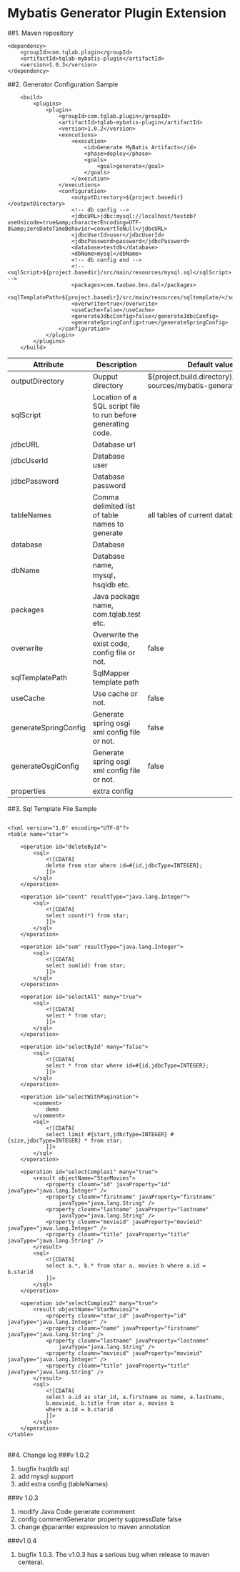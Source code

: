 Mybatis Generator Plugin Extension
==============
##1. Maven repository

```
<dependency>
    <groupId>com.tqlab.plugin</groupId>
    <artifactId>tqlab-mybatis-plugin</artifactId>
    <version>1.0.3</version>
</dependency>
```

##2. Generator Configuration Sample

```
	<build>
		<plugins>
			<plugin>
				<groupId>com.tqlab.plugin</groupId>
				<artifactId>tqlab-mybatis-plugin</artifactId>
				<version>1.0.2</version>
				<executions>
					<execution>
						<id>Generate MyBatis Artifacts</id>
						<phase>deploy</phase>
						<goals>
							<goal>generate</goal>
						</goals>
					</execution>
				</executions>
				<configuration>
					<outputDirectory>${project.basedir}</outputDirectory>
					<!-- db config -->
					<jdbcURL>jdbc:mysql://localhost/testdb?useUnicode=true&amp;characterEncoding=UTF-8&amp;zeroDateTimeBehavior=convertToNull</jdbcURL>
					<jdbcUserId>user</jdbcUserId>
					<jdbcPassword>password</jdbcPassword>
					<database>testdb</database>
					<dbName>mysql</dbName>
					<!-- db config end -->
					<!-- <sqlScript>${project.basedir}/src/main/resources/mysql.sql</sqlScript> -->
					<packages>com.taobao.bns.dal</packages>
					<sqlTemplatePath>${project.basedir}/src/main/resources/sqltemplate/</sqlTemplatePath>
					<overwrite>true</overwrite>
					<useCache>false</useCache>
					<generateJdbcConfig>false</generateJdbcConfig>
					<generateSpringConfig>true</generateSpringConfig>
				</configuration>
			</plugin>
		</plugins>
	</build>
```


Attribute		|	Description		|	Default value    | Required
----------------|------------------|--------------------|------------
outputDirectory	|Oupput directory 	|${project.build.directory}/generated-sources/mybatis-generator  | 
sqlScript		|Location of a SQL script file to run before generating code.||false
jdbcURL			|Database url		|	|true
jdbcUserId		|Database user		|	|false
jdbcPassword	|Database password	|	|false
tableNames		|Comma delimited list of table names to generate|all tables of current database|false
database		|Database			|	|true
dbName			|Database name, mysql，hsqldb etc.||true
packages		|Java package name, com.tqlab.test etc.||true
overwrite		| Overwrite the exist code, config file or not.|false|false
sqlTemplatePath	|SqlMapper template path||true
useCache|Use cache or not.|false|false
generateSpringConfig|Generate spring osgi xml config file or not.| false|false
generateOsgiConfig|Generate spring osgi xml config file or not.|false|false
properties|extra config||false



##3. Sql Template File Sample


<pre>
<code>
&lt;?xml version=&quot;1.0&quot; encoding=&quot;UTF-8&quot;?&gt;
&lt;table name=&quot;star&quot;&gt;

	&lt;operation id=&quot;deleteById&quot;&gt;
		&lt;sql&gt;
			&lt;![CDATA[
			delete from star where id=#{id,jdbcType=INTEGER};
			]]&gt;
		&lt;/sql&gt;
	&lt;/operation&gt;

	&lt;operation id=&quot;count&quot; resultType=&quot;java.lang.Integer&quot;&gt;
		&lt;sql&gt;
			&lt;![CDATA[
			select count(*) from star;
			]]&gt;
		&lt;/sql&gt;
	&lt;/operation&gt;

	&lt;operation id=&quot;sum&quot; resultType=&quot;java.lang.Integer&quot;&gt;
		&lt;sql&gt;
			&lt;![CDATA[
			select sum(id) from star;
			]]&gt;
		&lt;/sql&gt;
	&lt;/operation&gt;

	&lt;operation id=&quot;selectAll&quot; many=&quot;true&quot;&gt;
		&lt;sql&gt;
			&lt;![CDATA[
			select * from star;
			]]&gt;
		&lt;/sql&gt;
	&lt;/operation&gt;

	&lt;operation id=&quot;selectById&quot; many=&quot;false&quot;&gt;
		&lt;sql&gt;
			&lt;![CDATA[
			select * from star where id=#{id,jdbcType=INTEGER};
			]]&gt;
		&lt;/sql&gt;
	&lt;/operation&gt;

	&lt;operation id=&quot;selectWithPagination&quot;&gt;
		&lt;comment&gt;
			demo
		&lt;/comment&gt;
		&lt;sql&gt;
			&lt;![CDATA[
			select limit #{start,jdbcType=INTEGER} #{size,jdbcType=INTEGER} * from star;
			]]&gt;
		&lt;/sql&gt;
	&lt;/operation&gt;

	&lt;operation id=&quot;selectComplex1&quot; many=&quot;true&quot;&gt;
		&lt;result objectName=&quot;StarMovies&quot;&gt;
			&lt;property cloumn=&quot;id&quot; javaProperty=&quot;id&quot; javaType=&quot;java.lang.Integer&quot; /&gt;
			&lt;property cloumn=&quot;firstname&quot; javaProperty=&quot;firstname&quot;
				javaType=&quot;java.lang.String&quot; /&gt;
			&lt;property cloumn=&quot;lastname&quot; javaProperty=&quot;lastname&quot;
				javaType=&quot;java.lang.String&quot; /&gt;
			&lt;property cloumn=&quot;movieid&quot; javaProperty=&quot;movieid&quot; javaType=&quot;java.lang.Integer&quot; /&gt;
			&lt;property cloumn=&quot;title&quot; javaProperty=&quot;title&quot; javaType=&quot;java.lang.String&quot; /&gt;
		&lt;/result&gt;
		&lt;sql&gt;
			&lt;![CDATA[
			select a.*, b.* from star a, movies b where a.id = b.starid
			]]&gt;
		&lt;/sql&gt;
	&lt;/operation&gt;

	&lt;operation id=&quot;selectComplex2&quot; many=&quot;true&quot;&gt;
		&lt;result objectName=&quot;StarMovies2&quot;&gt;
			&lt;property cloumn=&quot;star_id&quot; javaProperty=&quot;id&quot; javaType=&quot;java.lang.Integer&quot; /&gt;
			&lt;property cloumn=&quot;name&quot; javaProperty=&quot;firstname&quot; javaType=&quot;java.lang.String&quot; /&gt;
			&lt;property cloumn=&quot;lastname&quot; javaProperty=&quot;lastname&quot;
				javaType=&quot;java.lang.String&quot; /&gt;
			&lt;property cloumn=&quot;movieid&quot; javaProperty=&quot;movieid&quot; javaType=&quot;java.lang.Integer&quot; /&gt;
			&lt;property cloumn=&quot;title&quot; javaProperty=&quot;title&quot; javaType=&quot;java.lang.String&quot; /&gt;
		&lt;/result&gt;
		&lt;sql&gt;
			&lt;![CDATA[
			select a.id as star_id, a.firstname as name, a.lastname, 
			b.movieid, b.title from star a, movies b 
			where a.id = b.starid
			]]&gt;
		&lt;/sql&gt;
	&lt;/operation&gt;
&lt;/table&gt;
</code>
</pre>

##4. Change log
###v 1.0.2
1. bugfix hsqldb sql
2. add mysql support
3. add extra config (tableNames)

###v 1.0.3

1. modify Java Code generate commment
2. config commentGenerator property suppressDate false
3. change @paramter expression to maven annotation

###v1.0.4
1. bugfix 1.0.3. The v1.0.3 has a serious bug when release to maven centeral.
 
